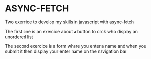 # ASYNC-FETCH

Two exercice to develop my skills in javascript with async-fetch

The first one is an exercice about a button to click who display an unordered list 

The second exercice is a form where you enter a name and when you submit it then display your enter name on the navigation bar